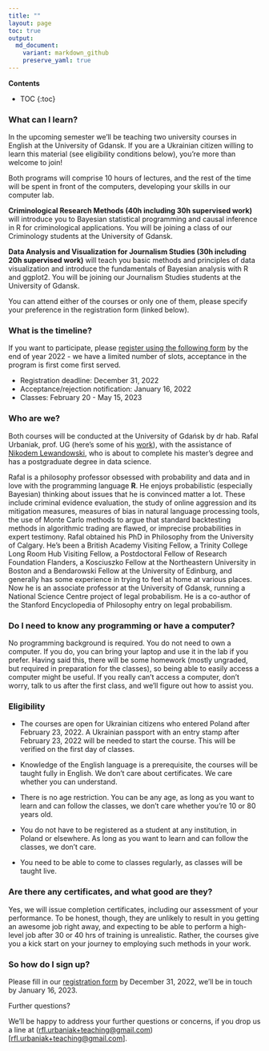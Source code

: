 ```yaml
---
title: ""
layout: page
toc: true
output:
  md_document:
    variant: markdown_github
    preserve_yaml: true
---
```





**Contents**
* TOC
{:toc}




### What can I learn?

In the upcoming semester we’ll be teaching two university courses in English at the University of Gdansk. If you are a Ukrainian citizen willing to learn this material (see eligibility conditions below), you’re more than welcome to join! 

Both programs will comprise 10 hours of lectures, and the rest of the time will be spent in front of the computers, developing your skills in our computer lab. 

**Criminological Research Methods (40h including 30h supervised work)**  will introduce you to  Bayesian statistical programming and causal inference in R for criminological applications. You will be joining a class of our Criminology students at the University of Gdansk.

**Data Analysis and Visualization for Journalism Studies (30h including 20h supervised work)** will teach you basic methods and principles of data visualization and introduce the fundamentals of Bayesian analysis with R and ggplot2.  You will be joining our Journalism Studies students  at the University of Gdansk. 

You can attend either of the courses or only one of them, please specify your preference in the registration form (linked below). 


### What is the timeline?

If you want to participate, please [register using the following form](https://forms.gle/3Ru5vwe1Fs3tJpyD9) by the end of year 2022 - we have a limited number of slots, acceptance in the program is first come first served.

- Registration deadline: December 31, 2022
- Acceptance/rejection notification: January 16, 2022
- Classes: February 20 - May 15, 2023 

### Who are we?

Both courses will be conducted at the University of Gdańsk by dr hab. Rafal Urbaniak, prof. UG (here’s some of his [work](https://ug.academia.edu/Rafa%C5%82Urbaniak)), with the assistance of 
[Nikodem Lewandowski](https://niklewa.github.io), who is about to complete his master’s degree and has a postgraduate degree in data science.

Rafal is a philosophy professor obsessed with probability and data and in love with the programming language **R**. He enjoys probabilistic 
(especially Bayesian) thinking about issues that he is convinced matter a lot. These include criminal evidence evaluation, the study of online aggression and its mitigation measures, measures of bias in natural language processing tools, the use of Monte Carlo methods to argue that standard backtesting methods in algorithmic trading are flawed, or imprecise probabilities in expert testimony. Rafal obtained his PhD in Philosophy from the University of Calgary. He’s been a British Academy Visiting Fellow, a Trinity College Long Room Hub Visiting Fellow, a Postdoctoral Fellow of Research Foundation Flanders, a Kosciuszko Fellow at the Northeastern University in Boston and a Bendarowski Fellow at the University of Edinburg, and generally has some experience in trying to feel at home at various places. Now he is an associate professor at the University of Gdansk, running a National Science Centre project of legal probabilism. He is a co-author of the Stanford Encyclopedia of Philosophy entry on legal probabilism.



### Do I need to know any programming or have a computer?

No programming background is required. You do not need to own a computer. If you do, you can bring your laptop and use it in the lab if you prefer. Having said this, there will be some homework (mostly ungraded, but required in preparation for the classes), so being able to easily access a computer might be useful. If you really can’t access a computer, don’t worry, talk to us after the first class, and we’ll figure out how to assist you.


### Eligibility

- The courses are open for Ukrainian citizens who entered Poland after February 23, 2022.  A Ukrainian passport with an entry stamp after February 23, 2022 will be needed to start the course. This will be verified on the first day of classes.

- Knowledge of the English language is a prerequisite, the courses will be taught fully in English. We don’t care about certificates. We care whether you can understand.

- There is no age restriction. You can be any age, as long as you want to learn and can follow the classes, we don’t care whether you’re 10 or 80 years old.

- You do not have to be registered as a student at any institution, in Poland or elsewhere. As long as you want to learn and can follow the classes, we don’t care.

- You need to be able to come to classes regularly, as classes will be taught live.


### Are there any certificates, and what good are they?

Yes, we will issue completion certificates, including our assessment of your performance. To be honest, though, they are unlikely to result in you getting an awesome job right away, and expecting to be able to perform a high-level job after 30 or 40 hrs of training is unrealistic. Rather, the courses give you a kick start on your journey to employing such methods in your work.

### So how do I sign up?

Please fill in our [registration form](https://forms.gle/3Ru5vwe1Fs3tJpyD9) by December 31, 2022, we’ll be in touch by January 16, 2023.

Further questions?

We’ll be happy to address your further questions or concerns, if you drop us a line at (rfl.urbaniak+teaching@gmail.com)[rfl.urbaniak+teaching@gmail.com].


